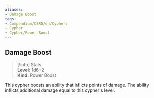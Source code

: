 ```yaml
---
aliases:
- Damage Boost
tags:
- Compendium/CSRD/en/Cyphers
- Cypher
- Cypher/Power-Boost
---
```


  
## Damage Boost  
>[!info] Stats  
> **Level:** 1d6+2  
> **Kind:** Power Boost
  
This cypher boosts an ability that inflicts points of damage. The ability inflicts additional damage equal to this cypher's level.